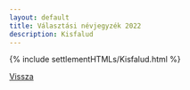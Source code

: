 ```yaml
---
layout: default
title: Választási névjegyzék 2022
description: Kisfalud
---
```


{% include settlementHTMLs/Kisfalud.html %}

[Vissza](../)